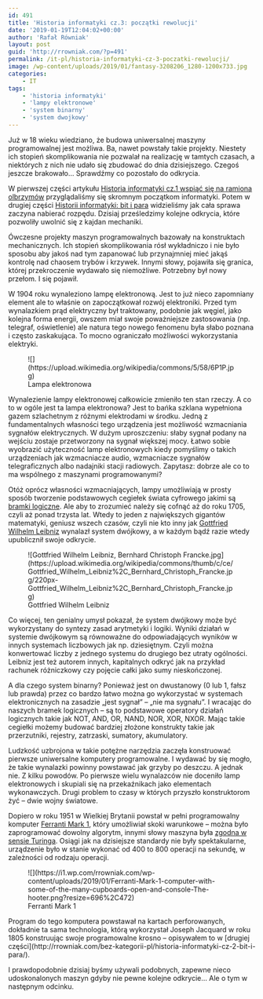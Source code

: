```yaml
---
id: 491
title: 'Historia informatyki cz.3: początki rewolucji'
date: '2019-01-19T12:04:02+00:00'
author: 'Rafał Równiak'
layout: post
guid: 'http://rrowniak.com/?p=491'
permalink: /it-pl/historia-informatyki-cz-3-poczatki-rewolucji/
image: /wp-content/uploads/2019/01/fantasy-3208206_1280-1200x733.jpg
categories:
    - IT
tags:
    - 'historia informatyki'
    - 'lampy elektronowe'
    - 'system binarny'
    - 'system dwojkowy'
---
```


Już w 18 wieku wiedziano, że budowa uniwersalnej maszyny programowalnej jest możliwa. Ba, nawet powstały takie projekty. Niestety ich stopień skomplikowania nie pozwalał na realizację w tamtych czasach, a niektórych z nich nie udało się zbudować do dnia dzisiejszego. Czegoś jeszcze brakowało… Sprawdźmy co pozostało do odkrycia.

W pierwszej części artykułu [Historia informatyki cz.1 wspiąć się na ramiona olbrzymów](http://rrowniak.com/bez-kategorii-pl/historia-informatyki-cz-1-wspiac-sie-na-ramiona-olbrzymow/) przyglądaliśmy się skromnym początkom informatyki. Potem w drugiej części [Historii informatyki: bit i para](http://rrowniak.com/bez-kategorii-pl/historia-informatyki-cz-2-bit-i-para/) widzieliśmy jak cała sprawa zaczyna nabierać rozpędu. Dzisiaj prześledzimy kolejne odkrycia, które pozwoliły uwolnić się z kajdan mechaniki.

Ówczesne projekty maszyn programowalnych bazowały na konstruktach mechanicznych. Ich stopień skomplikowania rósł wykładniczo i nie było sposobu aby jakoś nad tym zapanować lub przynajmniej mieć jakąś kontrolę nad chaosem trybów i krzywek. Innymi słowy, pojawiła się granica, której przekroczenie wydawało się niemożliwe. Potrzebny był nowy przełom. I się pojawił.

W 1904 roku wynaleziono lampę elektronową. Jest to już nieco zapomniany element ale to właśnie on zapoczątkował rozwój elektroniki. Przed tym wynalazkiem prąd elektryczny był traktowany, podobnie jak węgiel, jako kolejna forma energii, owszem miał swoje poważniejsze zastosowania (np. telegraf, oświetlenie) ale natura tego nowego fenomenu była słabo poznana i często zaskakująca. To mocno ograniczało możliwości wykorzystania elektryki.

<div class="wp-block-image"><figure class="alignleft">![](https://upload.wikimedia.org/wikipedia/commons/5/58/6P1P.jpg)<figcaption>Lampa elektronowa</figcaption></figure></div>Wynalezienie lampy elektronowej całkowicie zmieniło ten stan rzeczy. A co to w ogóle jest ta lampa elektronowa? Jest to bańka szklana wypełniona gazem szlachetnym z różnymi elektrodami w środku. Jedną z fundamentalnych własności tego urządzenia jest możliwość wzmacniania sygnałów elektrycznych. W dużym uproszczeniu: słaby sygnał podany na wejściu zostaje przetworzony na sygnał większej mocy. Łatwo sobie wyobrazić użyteczność lamp elektronowych kiedy pomyślimy o takich urządzeniach jak wzmacniacze audio, wzmacniacze sygnałów telegraficznych albo nadajniki stacji radiowych. Zapytasz: dobrze ale co to ma wspólnego z maszynami programowanymi?

Otóż oprócz własności wzmacniających, lampy umożliwiają w prosty sposób tworzenie podstawowych cegiełek świata cyfrowego jakimi są [bramki logiczne](https://pl.wikipedia.org/wiki/Bramka_logiczna). Ale aby to zrozumieć należy się cofnąć aż do roku 1705, czyli aż ponad trzysta lat. Wtedy to jeden z największych gigantów matematyki, geniusz wszech czasów, czyli nie kto inny jak [Gottfried Wilhelm Leibniz](https://pl.wikipedia.org/wiki/Gottfried_Wilhelm_Leibniz) wynalazł system dwójkowy, a w każdym bądź razie wtedy upublicznił swoje odkrycie.

<div class="wp-block-image"><figure class="alignleft">![Gottfried Wilhelm Leibniz, Bernhard Christoph Francke.jpg](https://upload.wikimedia.org/wikipedia/commons/thumb/c/ce/Gottfried_Wilhelm_Leibniz%2C_Bernhard_Christoph_Francke.jpg/220px-Gottfried_Wilhelm_Leibniz%2C_Bernhard_Christoph_Francke.jpg)<figcaption>Gottfried Wilhelm Leibniz </figcaption></figure></div>Co więcej, ten genialny umysł pokazał, że system dwójkowy może być wykorzystany do syntezy zasad arytmetyki i logiki. Wyniki działań w systemie dwójkowym są równoważne do odpowiadających wyników w innych systemach liczbowych jak np. dziesiętnym. Czyli można konwertować liczby z jednego systemu do drugiego bez utraty ogólności. Leibniz jest też autorem innych, kapitalnych odkryć jak na przykład rachunek różniczkowy czy pojęcie całki jako sumy nieskończonej.

A dla czego system binarny? Ponieważ jest on dwustanowy (0 lub 1, fałsz lub prawda) przez co bardzo łatwo można go wykorzystać w systemach elektronicznych na zasadzie „jest sygnał” – „nie ma sygnału”. I wracając do naszych bramek logicznych – są to podstawowe operatory działań logicznych takie jak NOT, AND, OR, NAND, NOR, XOR, NXOR. Mając takie cegiełki możemy budować bardziej złożone konstrukty takie jak przerzutniki, rejestry, zatrzaski, sumatory, akumulatory.

Ludzkość uzbrojona w takie potężne narzędzia zaczęła konstruować pierwsze uniwersalne komputery programowalne. I wydawać by się mogło, że takie wynalazki powinny powstawać jak grzyby po deszczu. A jednak nie. Z kilku powodów. Po pierwsze wielu wynalazców nie doceniło lamp elektronowych i skupiali się na przekaźnikach jako elementach wykonawczych. Drugi problem to czasy w których przyszło konstruktorom żyć – dwie wojny światowe.

Dopiero w roku 1951 w Wielkiej Brytanii powstał w pełni programowalny komputer [Ferranti Mark 1](https://en.wikipedia.org/wiki/Ferranti_Mark_1), który umożliwiał skoki warunkowe – można było zaprogramować dowolny algorytm, innymi słowy maszyna była [zgodna w sensie Turinga](https://pl.wikipedia.org/wiki/Kompletno%C5%9B%C4%87_Turinga). Osiągi jak na dzisiejsze standardy nie były spektakularne, urządzenie było w stanie wykonać od 400 to 800 operacji na sekundę, w zależności od rodzaju operacji.

<figure class="wp-block-image">![](https://i1.wp.com/rrowniak.com/wp-content/uploads/2019/01/Ferranti-Mark-1-computer-with-some-of-the-many-cupboards-open-and-console-The-hooter.png?resize=696%2C472)<figcaption>Ferranti Mark 1</figcaption></figure>Program do tego komputera powstawał na kartach perforowanych, dokładnie ta sama technologia, którą wykorzystał Joseph Jacquard w roku 1805 konstruując swoje programowalne krosno – opisywałem to w [drugiej części](http://rrowniak.com/bez-kategorii-pl/historia-informatyki-cz-2-bit-i-para/).

I prawdopodobnie dzisiaj byśmy używali podobnych, zapewne nieco udoskonalonych maszyn gdyby nie pewne kolejne odkrycie… Ale o tym w następnym odcinku.
